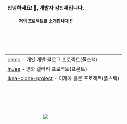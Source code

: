 <div align="center" style="padding: 20px;">
    <h3>안녕하세요! 👋, 개발자 강인재입니다.</h3>
    <h4 align="center">저의 프로젝트를 소개합니다!!!</h4>
    <table align="center" style="margin: 100px;">
      <tr>
        <td><a href="https://github.com/chobolevel/log">cholo</a> - 개인 개발 블로그 프로젝트(풀스택)</td>
      </tr>
      <tr>
        <td><a href="https://github.com/chobolevel/react-for-beginners">InJae</a> - 영화 갤러리 프로젝트(프론트)</td>
      </tr>
      <tr>
          <td><a href="https://github.com/chobolevel/ikea">Ikea-clone-project</a> - 이케아 클론 프로젝트(풀스택)</td>
      </tr>
    </table>
    <div style="margin: 30px;">
      <a href="https://hits.seeyoufarm.com"><img src="https://hits.seeyoufarm.com/api/count/incr/badge.svg?url=https%3A%2F%2Fgithub.com%2Fchobolevel&count_bg=%2379C83D&title_bg=%23555555&icon=&icon_color=%23E7E7E7&title=%F0%9F%99%8B&edge_flat=false"/></a>                  
    </div>
</div>
